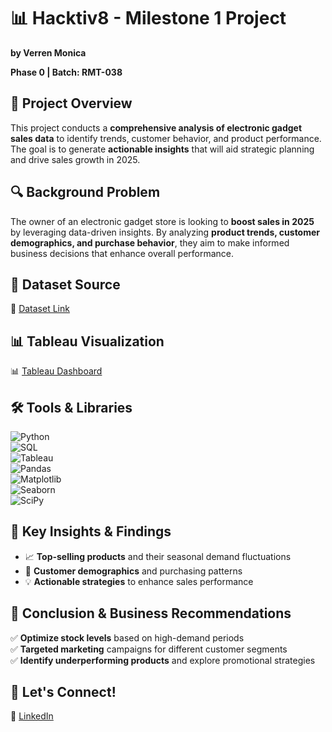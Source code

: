 # 📊 **Hacktiv8 - Milestone 1 Project**
**by Verren Monica**  

**Phase 0 | Batch: RMT-038**  

## 📌 **Project Overview**  
This project conducts a **comprehensive analysis of electronic gadget sales data** to identify trends, customer behavior, and product performance. The goal is to generate **actionable insights** that will aid strategic planning and drive sales growth in 2025.  

## 🔍 **Background Problem**  
The owner of an electronic gadget store is looking to **boost sales in 2025** by leveraging data-driven insights. By analyzing **product trends, customer demographics, and purchase behavior**, they aim to make informed business decisions that enhance overall performance.  

## 📂 **Dataset Source**  
📌 [Dataset Link](https://www.kaggle.com/datasets/cameronseamons/electronic-sales-sep2023-sep2024)

## 📊 **Tableau Visualization**  
📊 [Tableau Dashboard](https://public.tableau.com/app/profile/verren.monica/viz/milestones_db/Visualization?publish=yes) 

## 🛠️ **Tools & Libraries**  

![Python](https://img.shields.io/badge/-Python-3776AB?style=flat-square&logo=python&logoColor=white)  
![SQL](https://img.shields.io/badge/-SQL-336791?style=flat-square&logo=postgresql&logoColor=white)  
![Tableau](https://img.shields.io/badge/-Tableau-E97627?style=flat-square&logo=Tableau&logoColor=white)  
![Pandas](https://img.shields.io/badge/-Pandas-150458?style=flat-square&logo=pandas&logoColor=white)  
![Matplotlib](https://img.shields.io/badge/-Matplotlib-11557C?style=flat-square&logo=python&logoColor=white)  
![Seaborn](https://img.shields.io/badge/-Seaborn-009688?style=flat-square&logo=python&logoColor=white)  
![SciPy](https://img.shields.io/badge/-SciPy-8CAAE6?style=flat-square&logo=scipy&logoColor=white)  

## 🚀 **Key Insights & Findings**  
- 📈 **Top-selling products** and their seasonal demand fluctuations  
- 🎯 **Customer demographics** and purchasing patterns  
- 💡 **Actionable strategies** to enhance sales performance  

## 📌 **Conclusion & Business Recommendations**  
✅ **Optimize stock levels** based on high-demand periods  
✅ **Targeted marketing** campaigns for different customer segments  
✅ **Identify underperforming products** and explore promotional strategies  

## 🔗 **Let's Connect!**
💼 [LinkedIn](https://www.linkedin.com/in/verren-monica/)


